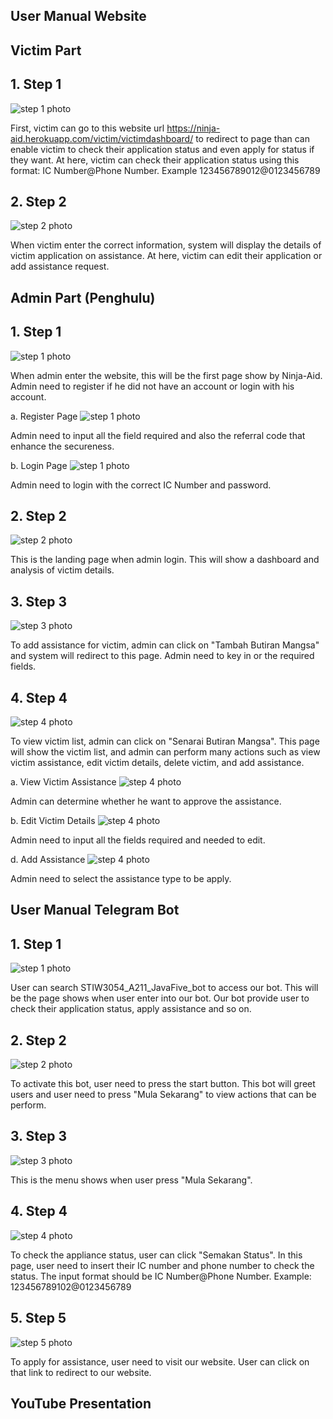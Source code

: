 ## User Manual Website
## Victim Part
## 1. Step 1
 ![step 1 photo](./images/websiteumanual/step1.png)

First, victim can go to this website url https://ninja-aid.herokuapp.com/victim/victimdashboard/ to redirect to page than can enable victim to check their application status and even apply for status if they want.
At here, victim can check their application status using this format: IC Number@Phone Number. Example 123456789012@0123456789


## 2. Step 2
 ![step 2 photo](./images/websiteumanual/step2.png)

When victim enter the correct information, system will display the details of victim application on assistance. At here, victim can edit their application or add assistance request.


## Admin Part (Penghulu)
## 1. Step 1
 ![step 1 photo](./images/websiteumanual/step1-a.png)

When admin enter the website, this will be the first page show by Ninja-Aid. Admin need to register if he did not have an account or login with his account.

a. Register Page
 ![step 1 photo](./images/websiteumanual/register.png)

Admin need to input all the field required and also the referral code that enhance the secureness.

b. Login Page
 ![step 1 photo](./images/websiteumanual/login.png)

Admin need to login with the correct IC Number and password.


## 2. Step 2
 ![step 2 photo](./images/websiteumanual/step2-a.png)

This is the landing page when admin login. This will show a dashboard and analysis of victim details.


## 3. Step 3
 ![step 3 photo](./images/websiteumanual/step3-a.png)

To add assistance for victim, admin can click on "Tambah Butiran Mangsa" and system will redirect to this page. Admin need to key in or the required fields.


## 4. Step 4
 ![step 4 photo](./images/websiteumanual/step4-a.png)

To view victim list, admin can click on "Senarai Butiran Mangsa". This page will show the victim list, and admin can perform many actions such as view victim assistance, edit victim details, delete victim, and add assistance.

a. View Victim Assistance
 ![step 4 photo](./images/websiteumanual/viewvictimassistance.png)

Admin can determine whether he want to approve the assistance.

b. Edit Victim Details
 ![step 4 photo](./images/websiteumanual/editvictim.png)

Admin need to input all the fields required and needed to edit.

d. Add Assistance
 ![step 4 photo](./images/websiteumanual/add.png)

Admin need to select the assistance type to be apply.

## User Manual Telegram Bot
## 1. Step 1
 ![step 1 photo](./images/telegramumanual/step1.jpeg)

User can search STIW3054_A211_JavaFive_bot to access our bot. This will be the page shows when user enter into our bot. Our bot provide user to check their application status, apply assistance and so on.


## 2. Step 2
 ![step 2 photo](./images/telegramumanual/step2.jpeg)

To activate this bot, user need to press the start button. This bot will greet users and user need to press "Mula Sekarang" to view actions that can be perform.


## 3. Step 3
 ![step 3 photo](./images/telegramumanual/step3.jpeg)

This is the menu shows when user press "Mula Sekarang".


## 4. Step 4
 ![step 4 photo](./images/telegramumanual/step4.jpeg)

To check the appliance status, user can click "Semakan Status". In this page, user need to insert their IC number and phone number to check the status. The input format should be IC Number@Phone Number. Example: 123456789102@0123456789

## 5. Step 5
 ![step 5 photo](./images/telegramumanual/step5.jpeg)

To apply for assistance, user need to visit our website. User can click on that link to redirect to our website.


## YouTube Presentation
